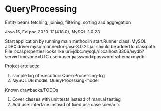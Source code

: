 # QueryProcessing
Entity beans fetching, joining, filtering, sorting and aggregation

Java 15, Eclipse 2020-12(4.18.0), MySQL 8.0.23

Start application by running main method in start.Runner class.
MySQL JDBC driver mysql-connector-java-8.0.23.jar should be added to classpath.
File local.properties looks like
uri=jdbc:mysql://localhost:3306/mydb?serverTimezone=UTC
user=user
password=password
schema=mydb

Project artefacts:
1. sample log of execution: QueryProcessing-log
2. MySQL DB model: QueryProcessing-model

Known drawbacks/TODOs
1. Cover classes with unit tests instead of manual testing
2. Add user interface instead of fixed use case scenario.

